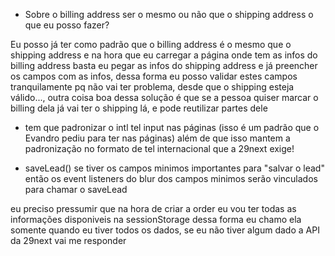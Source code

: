 - Sobre o billing address ser o mesmo ou não que o shipping address o que eu posso fazer?

Eu posso já ter como padrão que o billing address é o mesmo que o shipping address e na hora que eu carregar a página onde tem as infos do billing address basta eu pegar as infos do shipping address e já preencher os campos com as infos, dessa forma eu posso validar estes campos tranquilamente pq não vai ter problema, desde que o shipping esteja válido..., outra coisa boa dessa solução é que se a pessoa quiser marcar o billing dela já vai ter o shipping lá, e pode reutilizar partes dele

- tem que padronizar o intl tel input nas páginas (isso é um padrão que o Evandro pediu para ter nas páginas) além de que isso mantem a padronização no formato de tel internacional que a 29next exige!

- saveLead()
 se tiver os campos minimos importantes para "salvar o lead" então os event listeners do blur dos campos minimos serão vinculados para chamar o saveLead

eu preciso pressumir que na hora de criar a order eu vou ter todas as informações disponiveis na sessionStorage dessa forma eu chamo ela somente quando eu tiver todos os dados, se eu não tiver algum dado a API da 29next vai me responder